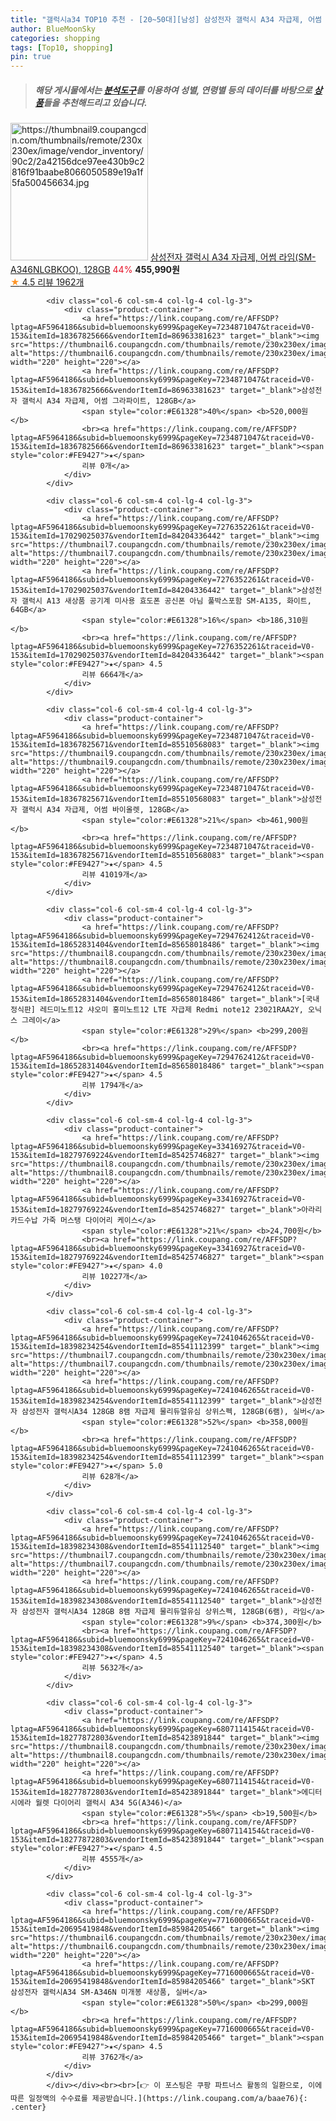 ```yaml
---
title: "갤럭시a34 TOP10 추천 - [20~50대][남성] 삼성전자 갤럭시 A34 자급제, 어썸 라임(SM-A346NLGBKOO), 128GB"
author: BlueMoonSky
categories: shopping
tags: [Top10, shopping]
pin: true
---
```


> ##### 해당 게시물에서는 [**분석도구**](https://itemscout.io/)를 이용하여 **성별**, **연령별** 등의 데이터를 바탕으로 [**상품**](https://link.coupang.com/a/baae76)들을 추천해드리고 있습니다.
<div class="container"><div class="row">
            <div class="col-6 col-sm-4 col-lg-4 col-lg-3">
                <div class="product-container">
                    <a href="https://link.coupang.com/re/AFFSDP?lptag=AF5964186&subid=bluemoonsky6999&pageKey=7234871047&traceid=V0-153&itemId=18367825677&vendorItemId=85510568067" target="_blank"><img src="https://thumbnail9.coupangcdn.com/thumbnails/remote/230x230ex/image/vendor_inventory/90c2/2a42156dce97ee430b9c2816f91baabe8066050589e19a1f5fa500456634.jpg" alt="https://thumbnail9.coupangcdn.com/thumbnails/remote/230x230ex/image/vendor_inventory/90c2/2a42156dce97ee430b9c2816f91baabe8066050589e19a1f5fa500456634.jpg" width="220" height="220"></a>
                    <a href="https://link.coupang.com/re/AFFSDP?lptag=AF5964186&subid=bluemoonsky6999&pageKey=7234871047&traceid=V0-153&itemId=18367825677&vendorItemId=85510568067" target="_blank">삼성전자 갤럭시 A34 자급제, 어썸 라임(SM-A346NLGBKOO), 128GB</a>
                    <span style="color:#E61328">44%</span> <b>455,990원</b>
                    <br><a href="https://link.coupang.com/re/AFFSDP?lptag=AF5964186&subid=bluemoonsky6999&pageKey=7234871047&traceid=V0-153&itemId=18367825677&vendorItemId=85510568067" target="_blank"><span style="color:#FE9427">★</span> 4.5
                    리뷰 1962개</a>
                </div>
            </div>
            
            <div class="col-6 col-sm-4 col-lg-4 col-lg-3">
                <div class="product-container">
                    <a href="https://link.coupang.com/re/AFFSDP?lptag=AF5964186&subid=bluemoonsky6999&pageKey=7234871047&traceid=V0-153&itemId=18367825666&vendorItemId=86963381623" target="_blank"><img src="https://thumbnail6.coupangcdn.com/thumbnails/remote/230x230ex/image/vendor_inventory/33f4/23872c82658cff041f4458e55bcaf67bdda952c3d0015117d7cc1dad808c.png" alt="https://thumbnail6.coupangcdn.com/thumbnails/remote/230x230ex/image/vendor_inventory/33f4/23872c82658cff041f4458e55bcaf67bdda952c3d0015117d7cc1dad808c.png" width="220" height="220"></a>
                    <a href="https://link.coupang.com/re/AFFSDP?lptag=AF5964186&subid=bluemoonsky6999&pageKey=7234871047&traceid=V0-153&itemId=18367825666&vendorItemId=86963381623" target="_blank">삼성전자 갤럭시 A34 자급제, 어썸 그라파이트, 128GB</a>
                    <span style="color:#E61328">40%</span> <b>520,000원</b>
                    <br><a href="https://link.coupang.com/re/AFFSDP?lptag=AF5964186&subid=bluemoonsky6999&pageKey=7234871047&traceid=V0-153&itemId=18367825666&vendorItemId=86963381623" target="_blank"><span style="color:#FE9427">★</span> 
                    리뷰 0개</a>
                </div>
            </div>
            
            <div class="col-6 col-sm-4 col-lg-4 col-lg-3">
                <div class="product-container">
                    <a href="https://link.coupang.com/re/AFFSDP?lptag=AF5964186&subid=bluemoonsky6999&pageKey=7276352261&traceid=V0-153&itemId=17029025037&vendorItemId=84204336442" target="_blank"><img src="https://thumbnail7.coupangcdn.com/thumbnails/remote/230x230ex/image/vendor_inventory/7901/5db831fc9b3908b447c6c0bd325d53798d4441def5f48f0e83319a0d69c6.jpg" alt="https://thumbnail7.coupangcdn.com/thumbnails/remote/230x230ex/image/vendor_inventory/7901/5db831fc9b3908b447c6c0bd325d53798d4441def5f48f0e83319a0d69c6.jpg" width="220" height="220"></a>
                    <a href="https://link.coupang.com/re/AFFSDP?lptag=AF5964186&subid=bluemoonsky6999&pageKey=7276352261&traceid=V0-153&itemId=17029025037&vendorItemId=84204336442" target="_blank">삼성전자 갤럭시 A13 새상품 공기계 미사용 효도폰 공신폰 아님 풀박스포함 SM-A135, 화이트, 64GB</a>
                    <span style="color:#E61328">16%</span> <b>186,310원</b>
                    <br><a href="https://link.coupang.com/re/AFFSDP?lptag=AF5964186&subid=bluemoonsky6999&pageKey=7276352261&traceid=V0-153&itemId=17029025037&vendorItemId=84204336442" target="_blank"><span style="color:#FE9427">★</span> 4.5
                    리뷰 6664개</a>
                </div>
            </div>
            
            <div class="col-6 col-sm-4 col-lg-4 col-lg-3">
                <div class="product-container">
                    <a href="https://link.coupang.com/re/AFFSDP?lptag=AF5964186&subid=bluemoonsky6999&pageKey=7234871047&traceid=V0-153&itemId=18367825671&vendorItemId=85510568083" target="_blank"><img src="https://thumbnail9.coupangcdn.com/thumbnails/remote/230x230ex/image/vendor_inventory/90c2/2a42156dce97ee430b9c2816f91baabe8066050589e19a1f5fa500456634.jpg" alt="https://thumbnail9.coupangcdn.com/thumbnails/remote/230x230ex/image/vendor_inventory/90c2/2a42156dce97ee430b9c2816f91baabe8066050589e19a1f5fa500456634.jpg" width="220" height="220"></a>
                    <a href="https://link.coupang.com/re/AFFSDP?lptag=AF5964186&subid=bluemoonsky6999&pageKey=7234871047&traceid=V0-153&itemId=18367825671&vendorItemId=85510568083" target="_blank">삼성전자 갤럭시 A34 자급제, 어썸 바이올렛, 128GB</a>
                    <span style="color:#E61328">21%</span> <b>461,900원</b>
                    <br><a href="https://link.coupang.com/re/AFFSDP?lptag=AF5964186&subid=bluemoonsky6999&pageKey=7234871047&traceid=V0-153&itemId=18367825671&vendorItemId=85510568083" target="_blank"><span style="color:#FE9427">★</span> 4.5
                    리뷰 41019개</a>
                </div>
            </div>
            
            <div class="col-6 col-sm-4 col-lg-4 col-lg-3">
                <div class="product-container">
                    <a href="https://link.coupang.com/re/AFFSDP?lptag=AF5964186&subid=bluemoonsky6999&pageKey=7294762412&traceid=V0-153&itemId=18652831404&vendorItemId=85658018486" target="_blank"><img src="https://thumbnail8.coupangcdn.com/thumbnails/remote/230x230ex/image/vendor_inventory/876e/94f82525d8e3f6bc7b67aca0a5b389ad7bac9188f36a7219a438763f2800.jpg" alt="https://thumbnail8.coupangcdn.com/thumbnails/remote/230x230ex/image/vendor_inventory/876e/94f82525d8e3f6bc7b67aca0a5b389ad7bac9188f36a7219a438763f2800.jpg" width="220" height="220"></a>
                    <a href="https://link.coupang.com/re/AFFSDP?lptag=AF5964186&subid=bluemoonsky6999&pageKey=7294762412&traceid=V0-153&itemId=18652831404&vendorItemId=85658018486" target="_blank">[국내정식판] 레드미노트12 샤오미 홍미노트12 LTE 자급제 Redmi note12 23021RAA2Y, 오닉스 그레이</a>
                    <span style="color:#E61328">29%</span> <b>299,200원</b>
                    <br><a href="https://link.coupang.com/re/AFFSDP?lptag=AF5964186&subid=bluemoonsky6999&pageKey=7294762412&traceid=V0-153&itemId=18652831404&vendorItemId=85658018486" target="_blank"><span style="color:#FE9427">★</span> 4.5
                    리뷰 1794개</a>
                </div>
            </div>
            
            <div class="col-6 col-sm-4 col-lg-4 col-lg-3">
                <div class="product-container">
                    <a href="https://link.coupang.com/re/AFFSDP?lptag=AF5964186&subid=bluemoonsky6999&pageKey=33416927&traceid=V0-153&itemId=18279769224&vendorItemId=85425746827" target="_blank"><img src="https://thumbnail8.coupangcdn.com/thumbnails/remote/230x230ex/image/rs_quotation_api/oa1rt4b6/7856cbf391e14ba58e2eefccb01a7fea.jpg" alt="https://thumbnail8.coupangcdn.com/thumbnails/remote/230x230ex/image/rs_quotation_api/oa1rt4b6/7856cbf391e14ba58e2eefccb01a7fea.jpg" width="220" height="220"></a>
                    <a href="https://link.coupang.com/re/AFFSDP?lptag=AF5964186&subid=bluemoonsky6999&pageKey=33416927&traceid=V0-153&itemId=18279769224&vendorItemId=85425746827" target="_blank">아라리 카드수납 가죽 머스탱 다이어리 케이스</a>
                    <span style="color:#E61328">21%</span> <b>24,700원</b>
                    <br><a href="https://link.coupang.com/re/AFFSDP?lptag=AF5964186&subid=bluemoonsky6999&pageKey=33416927&traceid=V0-153&itemId=18279769224&vendorItemId=85425746827" target="_blank"><span style="color:#FE9427">★</span> 4.0
                    리뷰 10227개</a>
                </div>
            </div>
            
            <div class="col-6 col-sm-4 col-lg-4 col-lg-3">
                <div class="product-container">
                    <a href="https://link.coupang.com/re/AFFSDP?lptag=AF5964186&subid=bluemoonsky6999&pageKey=7241046265&traceid=V0-153&itemId=18398234254&vendorItemId=85541112399" target="_blank"><img src="https://thumbnail7.coupangcdn.com/thumbnails/remote/230x230ex/image/vendor_inventory/37b7/2ed3e2cf2817b59adf1807db937883beb0826f9f67f503c1246f9f19b05d.jpg" alt="https://thumbnail7.coupangcdn.com/thumbnails/remote/230x230ex/image/vendor_inventory/37b7/2ed3e2cf2817b59adf1807db937883beb0826f9f67f503c1246f9f19b05d.jpg" width="220" height="220"></a>
                    <a href="https://link.coupang.com/re/AFFSDP?lptag=AF5964186&subid=bluemoonsky6999&pageKey=7241046265&traceid=V0-153&itemId=18398234254&vendorItemId=85541112399" target="_blank">삼성전자 삼성전자 갤럭시A34 128GB 8램 자급제 물리듀얼유심 상위스펙, 128GB(6램), 실버</a>
                    <span style="color:#E61328">52%</span> <b>358,000원</b>
                    <br><a href="https://link.coupang.com/re/AFFSDP?lptag=AF5964186&subid=bluemoonsky6999&pageKey=7241046265&traceid=V0-153&itemId=18398234254&vendorItemId=85541112399" target="_blank"><span style="color:#FE9427">★</span> 5.0
                    리뷰 628개</a>
                </div>
            </div>
            
            <div class="col-6 col-sm-4 col-lg-4 col-lg-3">
                <div class="product-container">
                    <a href="https://link.coupang.com/re/AFFSDP?lptag=AF5964186&subid=bluemoonsky6999&pageKey=7241046265&traceid=V0-153&itemId=18398234308&vendorItemId=85541112540" target="_blank"><img src="https://thumbnail7.coupangcdn.com/thumbnails/remote/230x230ex/image/vendor_inventory/37b7/2ed3e2cf2817b59adf1807db937883beb0826f9f67f503c1246f9f19b05d.jpg" alt="https://thumbnail7.coupangcdn.com/thumbnails/remote/230x230ex/image/vendor_inventory/37b7/2ed3e2cf2817b59adf1807db937883beb0826f9f67f503c1246f9f19b05d.jpg" width="220" height="220"></a>
                    <a href="https://link.coupang.com/re/AFFSDP?lptag=AF5964186&subid=bluemoonsky6999&pageKey=7241046265&traceid=V0-153&itemId=18398234308&vendorItemId=85541112540" target="_blank">삼성전자 삼성전자 갤럭시A34 128GB 8램 자급제 물리듀얼유심 상위스펙, 128GB(6램), 라임</a>
                    <span style="color:#E61328">9%</span> <b>374,300원</b>
                    <br><a href="https://link.coupang.com/re/AFFSDP?lptag=AF5964186&subid=bluemoonsky6999&pageKey=7241046265&traceid=V0-153&itemId=18398234308&vendorItemId=85541112540" target="_blank"><span style="color:#FE9427">★</span> 4.5
                    리뷰 5632개</a>
                </div>
            </div>
            
            <div class="col-6 col-sm-4 col-lg-4 col-lg-3">
                <div class="product-container">
                    <a href="https://link.coupang.com/re/AFFSDP?lptag=AF5964186&subid=bluemoonsky6999&pageKey=6807114154&traceid=V0-153&itemId=18277872803&vendorItemId=85423891844" target="_blank"><img src="https://thumbnail8.coupangcdn.com/thumbnails/remote/230x230ex/image/vendor_inventory/3f7e/f81536d524e5556f7fea2b5a0accc50a23e7bcebde65f18ec57edbe4fb7e.jpg" alt="https://thumbnail8.coupangcdn.com/thumbnails/remote/230x230ex/image/vendor_inventory/3f7e/f81536d524e5556f7fea2b5a0accc50a23e7bcebde65f18ec57edbe4fb7e.jpg" width="220" height="220"></a>
                    <a href="https://link.coupang.com/re/AFFSDP?lptag=AF5964186&subid=bluemoonsky6999&pageKey=6807114154&traceid=V0-153&itemId=18277872803&vendorItemId=85423891844" target="_blank">에디터 시에라 월렛 다이어리 갤럭시 A34 5G(A346)</a>
                    <span style="color:#E61328">5%</span> <b>19,500원</b>
                    <br><a href="https://link.coupang.com/re/AFFSDP?lptag=AF5964186&subid=bluemoonsky6999&pageKey=6807114154&traceid=V0-153&itemId=18277872803&vendorItemId=85423891844" target="_blank"><span style="color:#FE9427">★</span> 4.5
                    리뷰 4555개</a>
                </div>
            </div>
            
            <div class="col-6 col-sm-4 col-lg-4 col-lg-3">
                <div class="product-container">
                    <a href="https://link.coupang.com/re/AFFSDP?lptag=AF5964186&subid=bluemoonsky6999&pageKey=7716000665&traceid=V0-153&itemId=20695419848&vendorItemId=85984205466" target="_blank"><img src="https://thumbnail6.coupangcdn.com/thumbnails/remote/230x230ex/image/vendor_inventory/1a24/415594539585ef01e22d6e2c9813cbe43b88c35a5228f46cc0d4253245b6.jpg" alt="https://thumbnail6.coupangcdn.com/thumbnails/remote/230x230ex/image/vendor_inventory/1a24/415594539585ef01e22d6e2c9813cbe43b88c35a5228f46cc0d4253245b6.jpg" width="220" height="220"></a>
                    <a href="https://link.coupang.com/re/AFFSDP?lptag=AF5964186&subid=bluemoonsky6999&pageKey=7716000665&traceid=V0-153&itemId=20695419848&vendorItemId=85984205466" target="_blank">SKT 삼성전자 갤럭시A34 SM-A346N 미개봉 새상품, 실버</a>
                    <span style="color:#E61328">50%</span> <b>299,000원</b>
                    <br><a href="https://link.coupang.com/re/AFFSDP?lptag=AF5964186&subid=bluemoonsky6999&pageKey=7716000665&traceid=V0-153&itemId=20695419848&vendorItemId=85984205466" target="_blank"><span style="color:#FE9427">★</span> 4.5
                    리뷰 3762개</a>
                </div>
            </div>
            </div></div><br><br>[👉 이 포스팅은 쿠팡 파트너스 활동의 일환으로, 이에 따른 일정액의 수수료를 제공받습니다.](https://link.coupang.com/a/baae76){: .center}